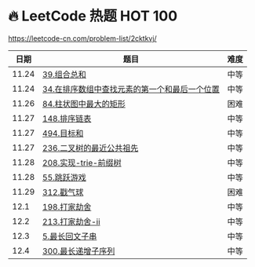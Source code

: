 # 🔥 LeetCode 热题 HOT 100

https://leetcode-cn.com/problem-list/2cktkvj/

| 日期  | 题目                                                                                                       | 难度 |
| ----- | ---------------------------------------------------------------------------------------------------------- | ---- |
| 11.24 | [39.组合总和](./record/39.组合总和.md)                                                                     | 中等 |
| 11.24 | [34.在排序数组中查找元素的第一个和最后一个位置](./record/34.在排序数组中查找元素的第一个和最后一个位置.md) | 中等 |
| 11.26 | [84.柱状图中最大的矩形](./record/84.柱状图中最大的矩形.md)                                                 | 困难 |
| 11.27 | [148.排序链表](./record/148.排序链表.md)                                                                   | 中等 |
| 11.27 | [494.目标和](./record/494.目标和.md)                                                                       | 中等 |
| 11.27 | [236.二叉树的最近公共祖先](./record/236.二叉树的最近公共祖先.md)                                           | 中等 |
| 11.28 | [208.实现-trie-前缀树](./record/208.实现-trie-前缀树.md)                                                   | 中等 |
| 11.28 | [55.跳跃游戏](./record/55.跳跃游戏.md)                                                                     | 中等 |
| 11.29 | [312.戳气球](./record/312.戳气球.md)                                                                       | 困难 |
| 12.1  | [198.打家劫舍](./record/198.打家劫舍.md)                                                                   | 中等 |
| 12.2  | [213.打家劫舍-ii](./record/213.打家劫舍-ii.md)                                                             | 中等 |
| 12.3  | [5.最长回文子串](./record/5.最长回文子串.md)                                                               | 中等 |
| 12.4  | [300.最长递增子序列](./record/300.最长递增子序列.md)                                                       | 中等 |

